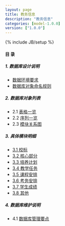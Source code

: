 ```yaml
---
layout: page
title: 教务信息 
description: "教务信息"
categories: [model-1.0.0]
version: ["1.0.0"]
---
```

{% include JB/setup %}

#### 目 录

##### 1. 数据库设计说明
  * [数据环境要求](env.html)
  * [数据库对象命名规则](rules.html)
  
##### 2. 数据库对象列表
  * 2.1 [表格一览](tables.html)
  * 2.2 [序列一览](sequences.html)
  * 2.3 [模块关系图](images.html)

##### 3. 具体模块明细
* [3.1 校标](xb.html)
* [3.2 核心部分](core.html)
* [3.3 培养计划](plan.html)
* [3.4 教学任务](lesson.html)
* [3.5 课程安排](schedule.html)
* [3.6 考务安排](exam.html)
* [3.7 学生成绩](exam.html)
* [3.8 其他](misc.html)

##### 4. 数据库维护说明
  * 4.1 [数据库管理要点](mantain.html)
